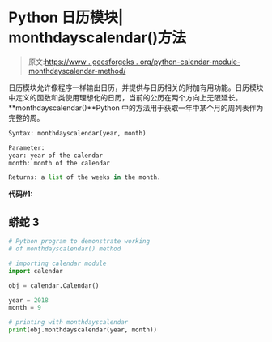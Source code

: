 # Python 日历模块| monthdayscalendar()方法

> 原文:[https://www . geesforgeks . org/python-calendar-module-monthdayscalendar-method/](https://www.geeksforgeeks.org/python-calendar-module-monthdayscalendar-method/)

日历模块允许像程序一样输出日历，并提供与日历相关的附加有用功能。日历模块中定义的函数和类使用理想化的日历，当前的公历在两个方向上无限延长。
**monthdayscalendar()**Python 中的方法用于获取一年中某个月的周列表作为完整的周。

```py
Syntax: monthdayscalendar(year, month)

Parameter: 
year: year of the calendar
month: month of the calendar

Returns: a list of the weeks in the month.
```

**代码#1:**

## 蟒蛇 3

```py
# Python program to demonstrate working
# of monthdayscalendar() method

# importing calendar module
import calendar

obj = calendar.Calendar()

year = 2018
month = 9

# printing with monthdayscalendar
print(obj.monthdayscalendar(year, month))
```